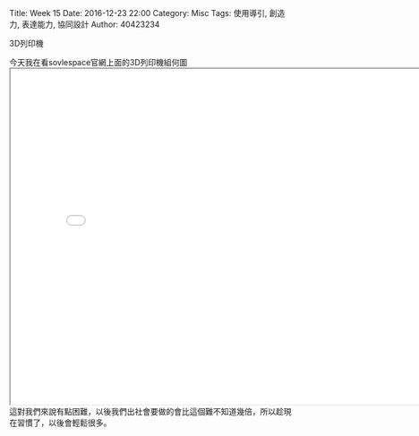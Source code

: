 Title: Week 15
Date: 2016-12-23 22:00
Category: Misc
Tags: 使用導引, 創造力, 表達能力, 協同設計
Author: 40423234

<p>3D列印機<p>

<!-- PELICAN_END_SUMMARY -->


今天我在看sovlespace官網上面的3D列印機組何圖                                                                                 <iframe src="./../data/W14-delta_printer.html" width="800" height="600"></iframe>                                                  
這對我們來說有點困難，以後我們出社會要做的會比這個難不知道幾倍，所以趁現在習慣了，以後會輕鬆很多。
